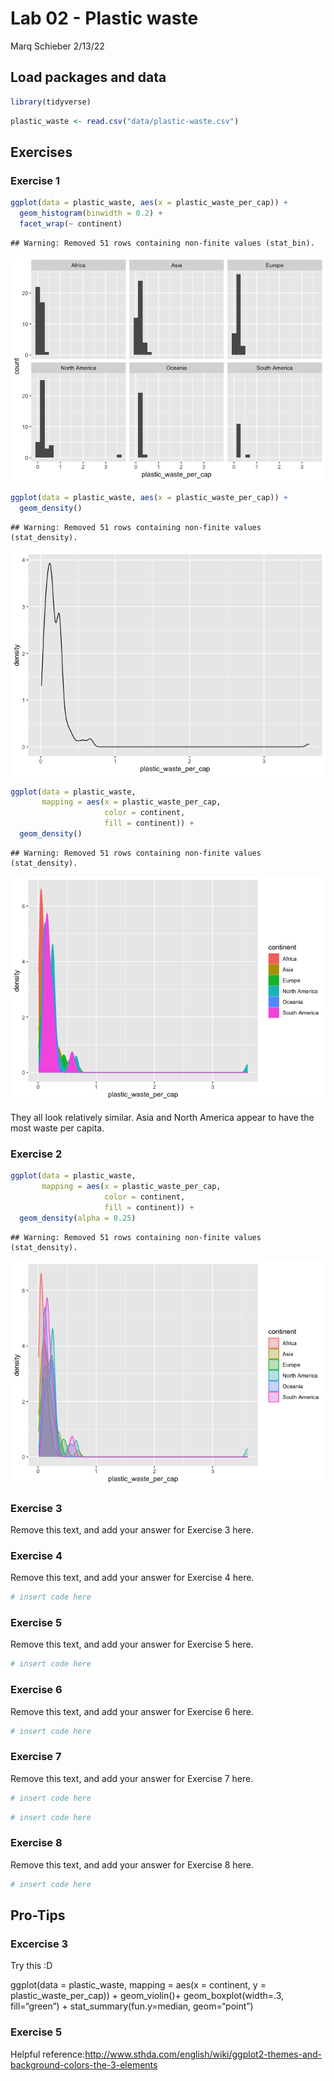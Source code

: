 Lab 02 - Plastic waste
================
Marq Schieber
2/13/22

## Load packages and data

``` r
library(tidyverse) 
```

``` r
plastic_waste <- read.csv("data/plastic-waste.csv")
```

## Exercises

### Exercise 1

``` r
ggplot(data = plastic_waste, aes(x = plastic_waste_per_cap)) +
  geom_histogram(binwidth = 0.2) +
  facet_wrap(~ continent)
```

    ## Warning: Removed 51 rows containing non-finite values (stat_bin).

![](lab-02_files/figure-gfm/plastic-waste-continent-1.png)<!-- -->

``` r
ggplot(data = plastic_waste, aes(x = plastic_waste_per_cap)) +
  geom_density()
```

    ## Warning: Removed 51 rows containing non-finite values (stat_density).

![](lab-02_files/figure-gfm/plastic-waste-continent-2.png)<!-- -->

``` r
ggplot(data = plastic_waste, 
       mapping = aes(x = plastic_waste_per_cap, 
                     color = continent, 
                     fill = continent)) +
  geom_density()
```

    ## Warning: Removed 51 rows containing non-finite values (stat_density).

![](lab-02_files/figure-gfm/plastic-waste-continent-3.png)<!-- -->

They all look relatively similar. Asia and North America appear to have
the most waste per capita.

### Exercise 2

``` r
ggplot(data = plastic_waste, 
       mapping = aes(x = plastic_waste_per_cap, 
                     color = continent, 
                     fill = continent)) +
  geom_density(alpha = 0.25)
```

    ## Warning: Removed 51 rows containing non-finite values (stat_density).

![](lab-02_files/figure-gfm/plastic-waste-density-1.png)<!-- -->

### Exercise 3

Remove this text, and add your answer for Exercise 3 here.

### Exercise 4

Remove this text, and add your answer for Exercise 4 here.

``` r
# insert code here
```

### Exercise 5

Remove this text, and add your answer for Exercise 5 here.

``` r
# insert code here
```

### Exercise 6

Remove this text, and add your answer for Exercise 6 here.

``` r
# insert code here
```

### Exercise 7

Remove this text, and add your answer for Exercise 7 here.

``` r
# insert code here
```

``` r
# insert code here
```

### Exercise 8

Remove this text, and add your answer for Exercise 8 here.

``` r
# insert code here
```

## Pro-Tips

### Excercise 3

Try this :D

ggplot(data = plastic_waste, mapping = aes(x = continent, y =
plastic_waste_per_cap)) + geom_violin()+ geom_boxplot(width=.3,
fill=“green”) + stat_summary(fun.y=median, geom=“point”)

### Exercise 5

Helpful
reference:<http://www.sthda.com/english/wiki/ggplot2-themes-and-background-colors-the-3-elements>
